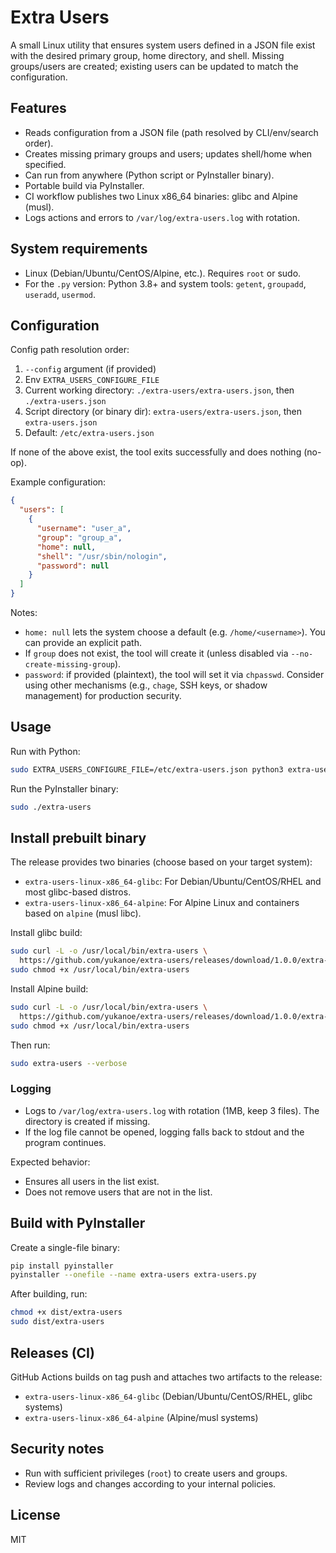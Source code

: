 
# Extra Users

A small Linux utility that ensures system users defined in a JSON file exist with the desired primary group, home directory, and shell. Missing groups/users are created; existing users can be updated to match the configuration.

## Features

- Reads configuration from a JSON file (path resolved by CLI/env/search order).
- Creates missing primary groups and users; updates shell/home when specified.
- Can run from anywhere (Python script or PyInstaller binary).
- Portable build via PyInstaller.
- CI workflow publishes two Linux x86_64 binaries: glibc and Alpine (musl).
- Logs actions and errors to `/var/log/extra-users.log` with rotation.

## System requirements

- Linux (Debian/Ubuntu/CentOS/Alpine, etc.). Requires `root` or sudo.
- For the `.py` version: Python 3.8+ and system tools: `getent`, `groupadd`, `useradd`, `usermod`.

## Configuration

Config path resolution order:
1. `--config` argument (if provided)
2. Env `EXTRA_USERS_CONFIGURE_FILE`
3. Current working directory: `./extra-users/extra-users.json`, then `./extra-users.json`
4. Script directory (or binary dir): `extra-users/extra-users.json`, then `extra-users.json`
5. Default: `/etc/extra-users.json`

If none of the above exist, the tool exits successfully and does nothing (no-op).

Example configuration:
```json
{
  "users": [
    {
      "username": "user_a",
      "group": "group_a",
      "home": null,
      "shell": "/usr/sbin/nologin",
      "password": null
    }
  ]
}
```

Notes:
- `home: null` lets the system choose a default (e.g. `/home/<username>`). You can provide an explicit path.
- If `group` does not exist, the tool will create it (unless disabled via `--no-create-missing-group`).
- `password`: if provided (plaintext), the tool will set it via `chpasswd`. Consider using other mechanisms (e.g., `chage`, SSH keys, or shadow management) for production security.

## Usage

Run with Python:
```bash
sudo EXTRA_USERS_CONFIGURE_FILE=/etc/extra-users.json python3 extra-users.py --verbose
```

Run the PyInstaller binary:
```bash
sudo ./extra-users
```

## Install prebuilt binary

The release provides two binaries (choose based on your target system):
- `extra-users-linux-x86_64-glibc`: For Debian/Ubuntu/CentOS/RHEL and most glibc-based distros.
- `extra-users-linux-x86_64-alpine`: For Alpine Linux and containers based on `alpine` (musl libc).


Install glibc build:
```bash
sudo curl -L -o /usr/local/bin/extra-users \
  https://github.com/yukanoe/extra-users/releases/download/1.0.0/extra-users-linux-x86_64-glibc
sudo chmod +x /usr/local/bin/extra-users
```

Install Alpine build:
```bash
sudo curl -L -o /usr/local/bin/extra-users \
  https://github.com/yukanoe/extra-users/releases/download/1.0.0/extra-users-linux-x86_64-alpine
sudo chmod +x /usr/local/bin/extra-users
```

Then run:
```bash
sudo extra-users --verbose
```

### Logging

- Logs to `/var/log/extra-users.log` with rotation (1MB, keep 3 files). The directory is created if missing.
- If the log file cannot be opened, logging falls back to stdout and the program continues.

Expected behavior:
- Ensures all users in the list exist.
- Does not remove users that are not in the list.

## Build with PyInstaller

Create a single-file binary:
```bash
pip install pyinstaller
pyinstaller --onefile --name extra-users extra-users.py
```

After building, run:
```bash
chmod +x dist/extra-users
sudo dist/extra-users
```

## Releases (CI)

GitHub Actions builds on tag push and attaches two artifacts to the release:
- `extra-users-linux-x86_64-glibc` (Debian/Ubuntu/CentOS/RHEL, glibc systems)
- `extra-users-linux-x86_64-alpine` (Alpine/musl systems)

## Security notes

- Run with sufficient privileges (`root`) to create users and groups.
- Review logs and changes according to your internal policies.

## License

MIT
